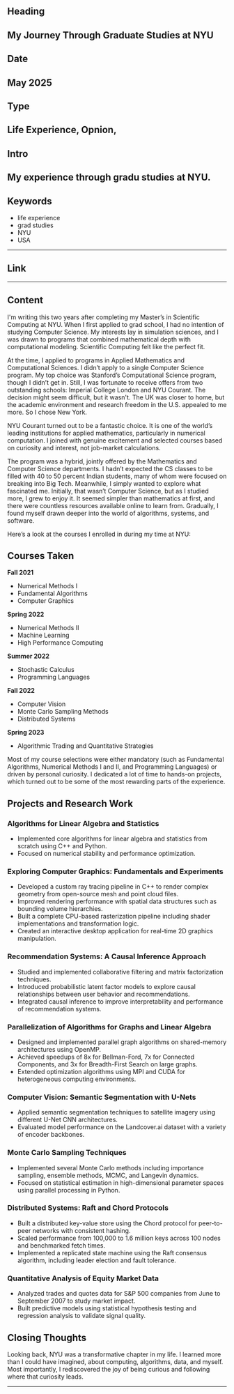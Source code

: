 ## Heading
My Journey Through Graduate Studies at NYU
---

## Date
May 2025
---

## Type
Life Experience, Opnion,
---

## Intro
My experience through gradu studies at NYU.
---

## Keywords
- life experience
- grad studies
- NYU
- USA
---

## Link
---

## Content
I'm writing this two years after completing my Master’s in Scientific Computing at NYU. When I first applied to grad school, I had no intention of studying Computer Science. My interests lay in simulation sciences, and I was drawn to programs that combined mathematical depth with computational modeling. Scientific Computing felt like the perfect fit.

At the time, I applied to programs in Applied Mathematics and Computational Sciences. I didn’t apply to a single Computer Science program. My top choice was Stanford’s Computational Science program, though I didn’t get in. Still, I was fortunate to receive offers from two outstanding schools: Imperial College London and NYU Courant. The decision might seem difficult, but it wasn't. The UK was closer to home, but the academic environment and research freedom in the U.S. appealed to me more. So I chose New York.

NYU Courant turned out to be a fantastic choice. It is one of the world’s leading institutions for applied mathematics, particularly in numerical computation. I joined with genuine excitement and selected courses based on curiosity and interest, not job-market calculations.

The program was a hybrid, jointly offered by the Mathematics and Computer Science departments. I hadn’t expected the CS classes to be filled with 40 to 50 percent Indian students, many of whom were focused on breaking into Big Tech. Meanwhile, I simply wanted to explore what fascinated me. Initially, that wasn’t Computer Science, but as I studied more, I grew to enjoy it. It seemed simpler than mathematics at first, and there were countless resources available online to learn from. Gradually, I found myself drawn deeper into the world of algorithms, systems, and software.

Here’s a look at the courses I enrolled in during my time at NYU:


## Courses Taken

**Fall 2021**
- Numerical Methods I  
- Fundamental Algorithms  
- Computer Graphics  

**Spring 2022**
- Numerical Methods II  
- Machine Learning  
- High Performance Computing  

**Summer 2022**
- Stochastic Calculus  
- Programming Languages  

**Fall 2022**
- Computer Vision  
- Monte Carlo Sampling Methods  
- Distributed Systems  

**Spring 2023**
- Algorithmic Trading and Quantitative Strategies  

Most of my course selections were either mandatory (such as Fundamental Algorithms, Numerical Methods I and II, and Programming Languages) or driven by personal curiosity. I dedicated a lot of time to hands-on projects, which turned out to be some of the most rewarding parts of the experience.


## Projects and Research Work

### Algorithms for Linear Algebra and Statistics
- Implemented core algorithms for linear algebra and statistics from scratch using C++ and Python.  
- Focused on numerical stability and performance optimization.


### Exploring Computer Graphics: Fundamentals and Experiments
- Developed a custom ray tracing pipeline in C++ to render complex geometry from open-source mesh and point cloud files.  
- Improved rendering performance with spatial data structures such as bounding volume hierarchies.  
- Built a complete CPU-based rasterization pipeline including shader implementations and transformation logic.  
- Created an interactive desktop application for real-time 2D graphics manipulation.


### Recommendation Systems: A Causal Inference Approach
- Studied and implemented collaborative filtering and matrix factorization techniques.  
- Introduced probabilistic latent factor models to explore causal relationships between user behavior and recommendations.  
- Integrated causal inference to improve interpretability and performance of recommendation systems.


### Parallelization of Algorithms for Graphs and Linear Algebra
- Designed and implemented parallel graph algorithms on shared-memory architectures using OpenMP.  
- Achieved speedups of 8x for Bellman-Ford, 7x for Connected Components, and 3x for Breadth-First Search on large graphs.  
- Extended optimization algorithms using MPI and CUDA for heterogeneous computing environments.


### Computer Vision: Semantic Segmentation with U-Nets
- Applied semantic segmentation techniques to satellite imagery using different U-Net CNN architectures.  
- Evaluated model performance on the Landcover.ai dataset with a variety of encoder backbones.


### Monte Carlo Sampling Techniques
- Implemented several Monte Carlo methods including importance sampling, ensemble methods, MCMC, and Langevin dynamics.  
- Focused on statistical estimation in high-dimensional parameter spaces using parallel processing in Python.


### Distributed Systems: Raft and Chord Protocols
- Built a distributed key-value store using the Chord protocol for peer-to-peer networks with consistent hashing.  
- Scaled performance from 100,000 to 1.6 million keys across 100 nodes and benchmarked fetch times.  
- Implemented a replicated state machine using the Raft consensus algorithm, including leader election and fault tolerance.


### Quantitative Analysis of Equity Market Data
- Analyzed trades and quotes data for S&P 500 companies from June to September 2007 to study market impact.  
- Built predictive models using statistical hypothesis testing and regression analysis to validate signal quality.


## Closing Thoughts

Looking back, NYU was a transformative chapter in my life. I learned more than I could have imagined, about computing, algorithms, data, and myself. Most importantly, I rediscovered the joy of being curious and following where that curiosity leads.

---


